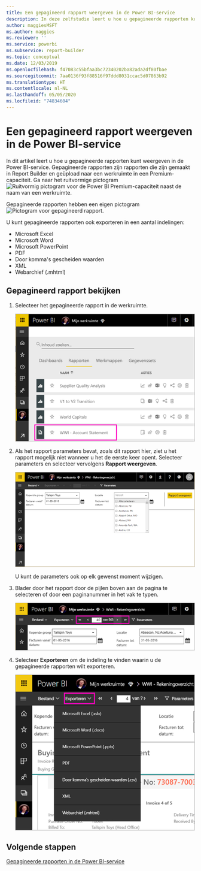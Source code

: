 ```yaml
---
title: Een gepagineerd rapport weergeven in de Power BI-service
description: In deze zelfstudie leert u hoe u gepagineerde rapporten kunt weergeven in de Power BI-service.
author: maggiesMSFT
ms.author: maggies
ms.reviewer: ''
ms.service: powerbi
ms.subservice: report-builder
ms.topic: conceptual
ms.date: 12/03/2019
ms.openlocfilehash: f47083c55bfaa3bc72340202ba82ada2df80fbae
ms.sourcegitcommit: 7aa0136f93f88516f97ddd8031ccac5d07863b92
ms.translationtype: HT
ms.contentlocale: nl-NL
ms.lasthandoff: 05/05/2020
ms.locfileid: "74834604"
---
```

# <a name="view-a-paginated-report-in-the-power-bi-service"></a>Een gepagineerd rapport weergeven in de Power BI-service

In dit artikel leert u hoe u gepagineerde rapporten kunt weergeven in de Power BI-service. Gepagineerde rapporten zijn rapporten die zijn gemaakt in Report Builder en geüpload naar een werkruimte in een Premium-capaciteit. Ga naar het ruitvormige pictogram ![Ruitvormig pictogram voor de Power BI Premium-capaciteit](media/paginated-reports-view-power-bi-service/premium-diamond.png) naast de naam van een werkruimte. 

Gepagineerde rapporten hebben een eigen pictogram ![Pictogram voor gepagineerd rapport](media/paginated-reports-view-power-bi-service/power-bi-paginated-report-icon.png).

U kunt gepagineerde rapporten ook exporteren in een aantal indelingen: 

- Microsoft Excel
- Microsoft Word
- Microsoft PowerPoint
- PDF
- Door komma's gescheiden waarden
- XML
- Webarchief (.mhtml)

## <a name="view-a-paginated-report"></a>Gepagineerd rapport bekijken

1. Selecteer het gepagineerde rapport in de werkruimte.

    ![Gepagineerd rapport in de Power BI-service](media/paginated-reports-view-power-bi-service/power-bi-paginated-report-in-service.png)

2. Als het rapport parameters bevat, zoals dit rapport hier, ziet u het rapport mogelijk niet wanneer u het de eerste keer opent. Selecteer parameters en selecteer vervolgens **Rapport weergeven**. 

     ![Selecteer parameters om het rapport weer te geven](media/paginated-reports-view-power-bi-service/power-bi-paginated-select-parameters.png)

    U kunt de parameters ook op elk gewenst moment wijzigen.

1. Blader door het rapport door de pijlen boven aan de pagina te selecteren of door een paginanummer in het vak te typen.
    
   ![Blader door het rapport](media/paginated-reports-view-power-bi-service/power-bi-paginated-page-thru-report.png)

4. Selecteer **Exporteren** om de indeling te vinden waarin u de gepagineerde rapporten wilt exporteren.

    ![Selecteer een indeling voor exporteren](media/paginated-reports-view-power-bi-service/power-bi-paginated-export.png)


## <a name="next-steps"></a>Volgende stappen

[Gepagineerde rapporten in de Power BI-service](end-user-paginated-report.md)
